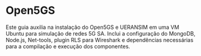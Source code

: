 # Open5GS
Este guia auxilia na instalação do Open5GS e UERANSIM em uma VM Ubuntu para simulação de redes 5G SA. Inclui a configuração do MongoDB, Node.js, Net-tools, plugin RLS para Wireshark e dependências necessárias para a compilação e execução dos componentes.
